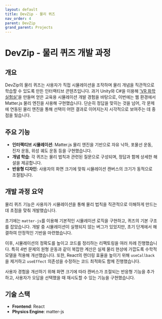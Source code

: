 ```yaml
---
layout: default
title: DevZip - 물리 퀴즈
nav_order: 4
parent: DevZip
grand_parent: Projects
---
```


# DevZip - 물리 퀴즈 개발 과정

## 개요

DevZip의 물리 퀴즈는 사용자가 직접 시뮬레이션을 조작하며 물리 개념을 직관적으로 학습할 수 있도록 만든 인터랙티브 콘텐츠입니다. 과거 Unity와 C#을 이용해 <a href="https://github.com/Hoooon22/ChemicalLab" target="_blank">'VR 화학 실험실'</a>을 만들며 얻은 교육용 시뮬레이션 개발 경험을 바탕으로, 이번에는 웹 환경에서 Matter.js 물리 엔진을 사용해 구현했습니다. 단순히 정답을 맞히는 것을 넘어, 각 문제에 연동된 물리 엔진을 통해 선택이 어떤 결과로 이어지는지 시각적으로 보여주는 데 중점을 뒀습니다.

## 주요 기능

- **인터랙티브 시뮬레이션**: Matter.js 물리 엔진을 기반으로 자유 낙하, 포물선 운동, 진자 운동, 위성 궤도 운동 등을 구현했습니다.
- **개념 학습**: 각 퀴즈는 물리 법칙과 관련된 질문으로 구성되며, 정답과 함께 상세한 해설을 제공합니다.
- **반응형 디자인**: 사용자의 화면 크기에 맞춰 시뮬레이션 캔버스의 크기가 동적으로 조절됩니다.

## 개발 과정 요약

물리 퀴즈 기능은 사용자가 시뮬레이션을 통해 물리 법칙을 직관적으로 이해하게 만드는 데 초점을 맞춰 개발했습니다.

초기에는 `matter-js`를 이용해 기본적인 시뮬레이션 로직을 구현하고, 퀴즈의 기본 구조를 잡았습니다. 개발 중 시뮬레이션이 실행되지 않는 버그가 있었지만, 초기 단계에서 해결하여 안정적인 기반을 마련했습니다.

이후, 시뮬레이션의 정확도를 높이고 코드를 정리하는 리팩토링을 여러 차례 진행했습니다. 특히 4번 문제의 원형 운동과 같이 복잡한 계산은 실제 물리 현상에 가깝도록 수학적 모델을 적용해 개선했습니다. 또한, React의 렌더링 효율을 높이기 위해 `useCallback`을 제거하고 `useEffect` 의존성을 수정하는 코드 최적화도 함께 진행했습니다.

사용자 경험을 개선하기 위해 화면 크기에 따라 캔버스가 조절되는 반응형 기능을 추가하고, 사용자가 오답을 선택했을 때 재시도할 수 있는 기능을 구현했습니다.

## 기술 스택

- **Frontend**: React
- **Physics Engine**: matter-js
